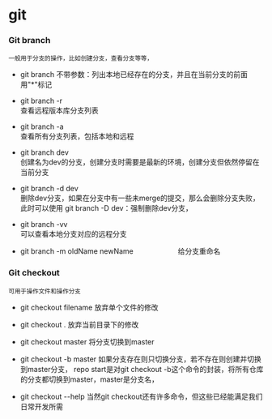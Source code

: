 
git
==

### Git branch

	一般用于分支的操作，比如创建分支，查看分支等等，

* git branch
	不带参数：列出本地已经存在的分支，并且在当前分支的前面用"\*"标记

* git branch -r  
	查看远程版本库分支列表

* git branch -a  
	查看所有分支列表，包括本地和远程

* git branch dev  
	创建名为dev的分支，创建分支时需要是最新的环境，创建分支但依然停留在当前分支

* git branch -d dev  
	删除dev分支，如果在分支中有一些未merge的提交，那么会删除分支失败，此时可以使用 git branch -D dev：强制删除dev分支，

* git branch -vv  
	可以查看本地分支对应的远程分支

* git branch -m oldName newName　　　　　　
	给分支重命名

### Git checkout
	可用于操作文件和操作分支

* git checkout filename
	放弃单个文件的修改

* git checkout . 
	放弃当前目录下的修改

* git checkout master 
	将分支切换到master

* git checkout -b master 
	如果分支存在则只切换分支，若不存在则创建并切换到master分支，
	repo start是对git checkout -b这个命令的封装，将所有仓库的分支都切换到master，master是分支名，

* git checkout --help
	当然git checkout还有许多命令，但这些已经能满足我们日常开发所需